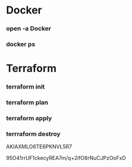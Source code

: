 # Docker

### open -a Docker

### docker ps

# Terraform

### terraform init

### terraform plan

### terraform apply

### terrraform destroy

AKIAXMLO6TE6PKNVL5R7

95O41rrUF1ckecyREA7m/q+2ifO8rNuCJPzOoFxD
